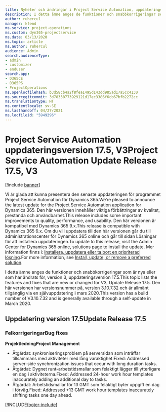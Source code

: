 ```yaml
---
title: Nyheter och ändringar i Project Service Automation, uppdateringsversion 17.5, snabbkorrigering, version 3
description: I detta ämne anges de funktioner och snabbkorrigeringar som finns tillgängliga i Project Service Automation, uppdateringsversion 17.5, version 3.
author: ruhercul
manager: kfend
ms.service: project-operations
ms.custom: dyn365-projectservice
ms.date: 03/13/2020
ms.topic: article
ms.author: ruhercul
audience: Admin
search.audienceType:
- admin
- customizer
- enduser
search.app:
- D365CE
- D365PS
- ProjectOperations
ms.openlocfilehash: b3d58cb4a2f8fea1495d143dd985ad17a5cc4130
ms.sourcegitcommit: 3d78338773929121d17ec3386f6cb67bfb2272cc
ms.translationtype: HT
ms.contentlocale: sv-SE
ms.lasthandoff: 04/27/2021
ms.locfileid: "5949296"
---
```

# <a name="project-service-automation-update-release-175-v3"></a><span data-ttu-id="916b7-103">Project Service Automation uppdateringsversion 17.5, V3</span><span class="sxs-lookup"><span data-stu-id="916b7-103">Project Service Automation Update Release 17.5, V3</span></span>

[!include [banner](../includes/psa-now-project-operations.md)]

<span data-ttu-id="916b7-104">Vi är glada att kunna presentera den senaste uppdateringen för programmet Project Service Automation för Dynamics 365.</span><span class="sxs-lookup"><span data-stu-id="916b7-104">We’re pleased to announce the latest update for the Project Service Automation application for Dynamics 365.</span></span> <span data-ttu-id="916b7-105">Den här versionen innehåller viktiga förbättringar av kvalitet, prestanda och användbarhet.</span><span class="sxs-lookup"><span data-stu-id="916b7-105">This release includes some important improvements to quality, performance, and usability.</span></span>  <span data-ttu-id="916b7-106">Den här versionen är kompatibel med Dynamics 365 9.x.</span><span class="sxs-lookup"><span data-stu-id="916b7-106">This release is compatible with Dynamics 365 9.x.</span></span> <span data-ttu-id="916b7-107">Om du vill uppdatera till den här versionen går du till administrationscenter för Dynamics 365 online och går till sidan Lösningar för att installera uppdateringen.</span><span class="sxs-lookup"><span data-stu-id="916b7-107">To update to this release, visit the Admin Center for Dynamics 365 online, solutions page to install the update.</span></span> <span data-ttu-id="916b7-108">Mer information finns i: [Installera, uppdatera eller ta bort en prioriterad lösning](/power-platform/admin/install-remove-preferred-solution).</span><span class="sxs-lookup"><span data-stu-id="916b7-108">For more information, see [Install, update, or remove a preferred solution](/power-platform/admin/install-remove-preferred-solution).</span></span>

<span data-ttu-id="916b7-109">I detta ämne anges de funktioner och snabbkorrigeringar som är nya eller som har ändrats för, version 3, uppdateringsversion 17.5.</span><span class="sxs-lookup"><span data-stu-id="916b7-109">This topic lists the features and fixes that are new or changed for V3, Update Release 17.5.</span></span> <span data-ttu-id="916b7-110">Den här versionen har versionsnummer på, version 3.10.7.32 och är allmänt tillgänglig via en självuppdatering i mars 2020.</span><span class="sxs-lookup"><span data-stu-id="916b7-110">This version has a build number of V3.10.7.32 and is generally available through a self-update in March 2020.</span></span>


## <a name="update-release-175"></a><span data-ttu-id="916b7-111">Uppdatering version 17.5</span><span class="sxs-lookup"><span data-stu-id="916b7-111">Update Release 17.5</span></span>

### <a name="bug-fixes"></a><span data-ttu-id="916b7-112">Felkorrigeringar</span><span class="sxs-lookup"><span data-stu-id="916b7-112">Bug fixes</span></span>


<span data-ttu-id="916b7-113">**Projektledning**</span><span class="sxs-lookup"><span data-stu-id="916b7-113">**Project Management**</span></span>

- <span data-ttu-id="916b7-114">Åtgärdat: synkroniseringsproblem på serversidan som inträffar tillsammans med aktiviteter med lång varaktighet.</span><span class="sxs-lookup"><span data-stu-id="916b7-114">Fixed: Addressed server-side synchronization issues that occur with long duration tasks.</span></span>
- <span data-ttu-id="916b7-115">Åtgärdat: Dygnet runt-arbetstidsmallar som felaktigt lägger till ytterligare en dag i aktiviteterna.</span><span class="sxs-lookup"><span data-stu-id="916b7-115">Fixed: Addressed 24-hour work hour templates inaccurately adding an additional day to tasks.</span></span>
- <span data-ttu-id="916b7-116">Åtgärdat: Arbetstidsmallar för 13 GMT som felaktigt byter uppgift en dag i förväg.</span><span class="sxs-lookup"><span data-stu-id="916b7-116">Fixed: Addressed +13 GMT work hour templates inaccurately shifting tasks one day ahead.</span></span>



[!INCLUDE[footer-include](../includes/footer-banner.md)]